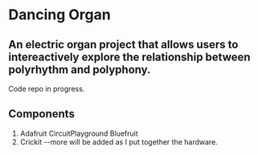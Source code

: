 # Dancing Organ
## An electric organ project that allows users to intereactively explore the relationship between polyrhythm and polyphony.

Code repo in progress.

## Components
1. Adafruit CircuitPlayground Bluefruit
2. Crickit
   --more will be added as I put together the hardware.
